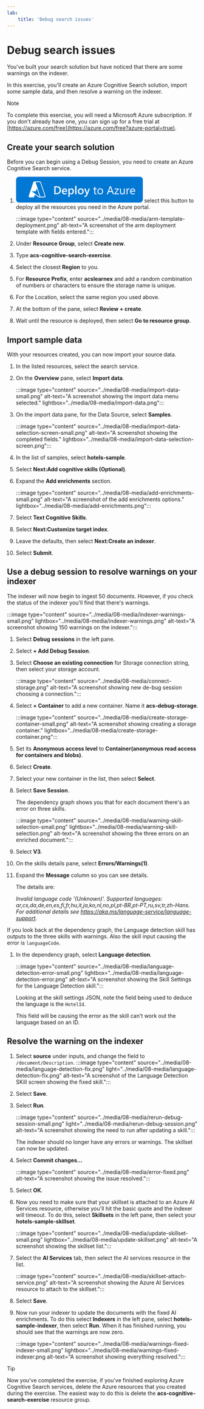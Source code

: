```yaml
---
lab:
    title: 'Debug search issues'
---
```


# Debug search issues

You've built your search solution but have noticed that there are some warnings on the indexer.

In this exercise, you'll create an Azure Cognitive Search solution, import some sample data, and then resolve a warning on the indexer.

> [!NOTE]
> To complete this exercise, you will need a Microsoft Azure subscription. If you don't already have one, you can sign up for a free trial at [https://azure.com/free](https://azure.com/free?azure-portal=true).

## Create your search solution

Before you can begin using a Debug Session, you need to create an Azure Cognitive Search service.

1. [![Azure resource deploy button.](../media/08-media/deploy-azure.svg)](https://portal.azure.com/#create/Microsoft.Template/uri/https%3A%2F%2Fraw.githubusercontent.com%2FAzure-Samples%2Fazure-search-knowledge-mining%2Fmaster%2Fazuredeploy.json) select this button to deploy all the resources you need in the Azure portal.

    :::image type="content" source="../media/08-media/arm-template-deployment.png" alt-text="A screenshot of the arm deployment template with fields entered.":::

1. Under **Resource Group**, select **Create new**.
1. Type **acs-cognitive-search-exercise**.
1. Select the closest **Region** to you.
1. For **Resource Prefix**, enter **acslearnex** and add a random combination of numbers or characters to ensure the storage name is unique.
1. For the Location, select the same region you used above.
1. At the bottom of the pane, select **Review + create**.
1. Wait until the resource is deployed, then select **Go to resource group**.

## Import sample data

With your resources created, you can now import your source data.

1. In the listed resources, select the search service.

1. On the **Overview** pane, select **Import data**.

      :::image type="content" source="../media/08-media/import-data-small.png" alt-text="A screenshot showing the import data menu selected." lightbox="../media/08-media/import-data.png":::

1. On the import data pane, for the Data Source, select **Samples**.

      :::image type="content" source="../media/08-media/import-data-selection-screen-small.png" alt-text="A screenshot showing the completed fields." lightbox="../media/08-media/import-data-selection-screen.png":::

1. In the list of samples, select **hotels-sample**.
1. Select **Next:Add cognitive skills (Optional)**.
1. Expand the **Add enrichments** section.

    :::image type="content" source="../media/08-media/add-enrichments-small.png" alt-text="A screenshot of the add enrichments options." lightbox="../media/08-media/add-enrichments.png":::

1. Select **Text Cognitive Skills**.
1. Select **Next:Customize target index**.
1. Leave the defaults, then select **Next:Create an indexer**.
1. Select **Submit**.

## Use a debug session to resolve warnings on your indexer

The indexer will now begin to ingest 50 documents. However, if you check the status of the indexer you'll find that there's warnings.

:::image type="content" source="../media/08-media/indexer-warnings-small.png" lightbox="../media/08-media/indexer-warnings.png" alt-text="A screenshot showing 150 warnings on the indexer.":::

1. Select **Debug sessions** in the left pane.

1. Select **+ Add Debug Session**.

1. Select **Choose an existing connection** for  Storage connection string, then select your storage account.

    :::image type="content" source="../media/08-media/connect-storage.png" alt-text="A screenshot showing new de-bug session choosing a connection.":::

1. Select **+ Container** to add a new container. Name it **acs-debug-storage**.

    :::image type="content" source="../media/08-media/create-storage-container-small.png" alt-text="A screenshot showing creating a storage container." lightbox="../media/08-media/create-storage-container.png":::

1. Set its **Anonymous access level** to **Container(anonymous read access for containers and blobs)**.

1. Select **Create**.
1. Select your new container in the list, then select **Select**.

1. Select **Save Session**.

    The dependency graph shows you that for each document there's an error on three skills.

    :::image type="content" source="../media/08-media/warning-skill-selection-small.png" lightbox="../media/08-media/warning-skill-selection.png" alt-text="A screenshot showing the three errors on an enriched document.":::

1. Select **V3**.
1. On the skills details pane, select **Errors/Warnings(1)**.
1. Expand the **Message** column so you can see details.

    The details are:

    *Invalid language code '(Unknown)'. Supported languages: ar,cs,da,de,en,es,fi,fr,hu,it,ja,ko,nl,no,pl,pt-BR,pt-PT,ru,sv,tr,zh-Hans. For additional details see https://aka.ms/language-service/language-support.*

If you look back at the dependency graph, the Language detection skill has outputs to the three skills with warnings. Also the skill input causing the error is `languageCode`.

1. In the dependency graph, select **Language detection**.

    :::image type="content" source="../media/08-media/language-detection-error-small.png" lightbox="../media/08-media/language-detection-error.png" alt-text="A screenshot showing the Skill Settings for the Language Detection skill.":::

    Looking at the skill settings JSON, note the field being used to deduce the language is the `HotelId`.

    This field will be causing the error as the skill can't work out the language based on an ID.

## Resolve the warning on the indexer

1. Select **source** under inputs, and change the field to `/document/Description`.
    :::image type="content" source="../media/08-media/language-detection-fix.png" light="../media/08-media/language-detection-fix.png" alt-text="A screenshot of the Language Detection SKill screen showing the fixed skill.":::
1. Select **Save**.
1. Select **Run**.

    :::image type="content" source="../media/08-media/rerun-debug-session-small.png" light="../media/08-media/rerun-debug-session.png" alt-text="A screenshot showing the need to run after updating a skill.":::

    The indexer should no longer have any errors or warnings. The skillset can now be updated.

1. Select **Commit changes...**

    :::image type="content" source="../media/08-media/error-fixed.png" alt-text="A screenshot showing the issue resolved.":::

1. Select **OK**.

1. Now you need to make sure that your skillset is attached to an Azure AI Services resource, otherwise you'll hit the basic quote and the indexer will timeout. To do this, select **Skillsets** in the left pane, then select your **hotels-sample-skillset**.

    :::image type="content" source="../media/08-media/update-skillset-small.png" lightbox="../media/08-media/update-skillset.png" alt-text="A screenshot showing the skillset list.":::

1. Select the **AI Services** tab, then select the AI services resource in the list.

    :::image type="content" source="../media/08-media/skillset-attach-service.png" alt-text="A screenshot showing the Azure AI Services resource to attach to the skillset.":::

1. Select **Save**.

1. Now run your indexer to update the documents with the fixed AI enrichments. To do this select **Indexers** in the left pane, select  **hotels-sample-indexer**, then select **Run**.  When it has finished running, you should see that the warnings are now zero.

    :::image type="content" source="../media/08-media/warnings-fixed-indexer-small.png" lightbox="../media/08-media/warnings-fixed-indexer.png alt-text="A screenshot showing everything resolved.":::

> [!TIP]
> Now you've completed the exercise, if you've finished exploring Azure Cognitive Search services, delete the Azure resources that you created during the exercise. The easiest way to do this is delete the **acs-cognitive-search-exercise** resource group.